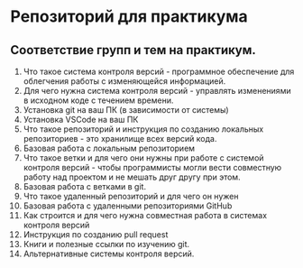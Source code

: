 # Репозиторий для практикума
## Соответствие групп и тем на практикум.

1. Что такое система контроля версий - программное обеспечение для облегчения работы с изменяющейся информацией.
2. Для чего нужна система контроля версий - управлять изменениями в исходном коде с течением времени.
3. Установка git на ваш ПК (в зависимости от системы)
4. Установка VSCode на ваш ПК
5. Что такое репозиторий и инструкция по созданию локальных репозиториев - это хранилище всех версий кода. 
6. Базовая работа с локальным репозиторием
7. Что такое ветки и для чего они нужны при работе с системой контроля версий - чтобы программисты могли вести совместную работу над проектом и не мешать друг другу при этом.
8. Базовая работа с ветками в git.
9. Что такое удаленный репозиторий и для чего он нужен
10. Базовая работа с удаленными репозиториями GitHub
11. Как строится и для чего нужна совместная работа в системах контроля версий
12. Инструкция по созданию pull request
13. Книги и полезные ссылки по изучению git.
14. Альтернативные системы контроля версий.
